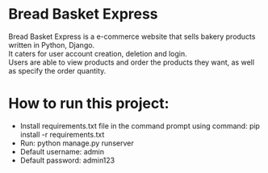 # Bread Basket Express

Bread Basket Express is a e-commerce website that sells bakery products written in Python, Django.<br>
It caters for user account creation, deletion and login.<br>
Users are able to view products and order the products they want, as well as specify the order quantity.

# How to run this project:
<ul>
<li>Install requirements.txt file in the command prompt using command: pip install -r requirements.txt</li>
<li>Run: python manage.py runserver</li>
<li>Default username: admin</li>
<li>Default password: admin123</li>
</ul>
